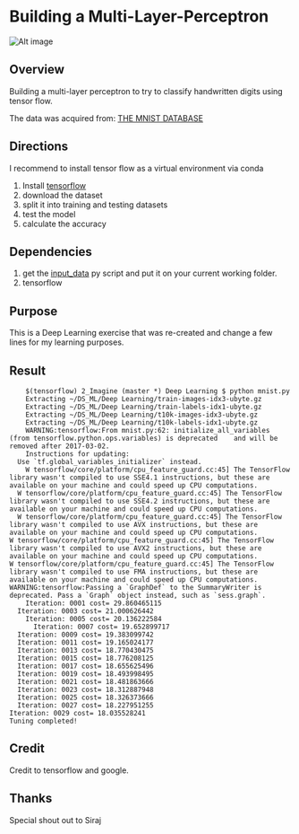 # Building a Multi-Layer-Perceptron

![Alt image](https://github.com/PauloRlopez/DL-Multi-Layer-Perceptron-Handwritten-Character-Image-Classifier/blob/master/mnist.png)

## Overview 

Building a multi-layer perceptron to try to classify handwritten digits using tensor flow.

The data was acquired from: [THE MNIST DATABASE](http://yann.lecun.com/exdb/mnist/)

## Directions

I recommend to install tensor flow as a virtual environment via conda 
1. Install [tensorflow](https://www.tensorflow.org/install/)  
2. download the dataset
3. split it into training and testing datasets
4. test the model
5. calculate the accuracy 

## Dependencies 

1. get the [input_data](https://github.com/tensorflow/tensorflow/blob/master/tensorflow/examples/tutorials/mnist/input_data.py) py script and put it on your current working folder.
2. tensorflow 

## Purpose 

This is a Deep Learning exercise that was re-created and change a few lines for my learning purposes.  

## Result

        $(tensorflow) 2_Imagine (master *) Deep Learning $ python mnist.py
        Extracting ~/DS_ML/Deep Learning/train-images-idx3-ubyte.gz
        Extracting ~/DS_ML/Deep Learning/train-labels-idx1-ubyte.gz
        Extracting ~/DS_ML/Deep Learning/t10k-images-idx3-ubyte.gz
        Extracting ~/DS_ML/Deep Learning/t10k-labels-idx1-ubyte.gz
        WARNING:tensorflow:From mnist.py:62: initialize_all_variables (from tensorflow.python.ops.variables) is deprecated    and will be removed after 2017-03-02.
        Instructions for updating:
      Use `tf.global_variables_initializer` instead.
        W tensorflow/core/platform/cpu_feature_guard.cc:45] The TensorFlow library wasn't compiled to use SSE4.1 instructions, but these are available on your machine and could speed up CPU computations.
      W tensorflow/core/platform/cpu_feature_guard.cc:45] The TensorFlow library wasn't compiled to use SSE4.2 instructions, but these are available on your machine and could speed up CPU computations.
      W tensorflow/core/platform/cpu_feature_guard.cc:45] The TensorFlow library wasn't compiled to use AVX instructions, but these are available on your machine and could speed up CPU computations.
    W tensorflow/core/platform/cpu_feature_guard.cc:45] The TensorFlow library wasn't compiled to use AVX2 instructions, but these are available on your machine and could speed up CPU computations.
    W tensorflow/core/platform/cpu_feature_guard.cc:45] The TensorFlow library wasn't compiled to use FMA instructions, but these are available on your machine and could speed up CPU computations.
    WARNING:tensorflow:Passing a `GraphDef` to the SummaryWriter is deprecated. Pass a `Graph` object instead, such as `sess.graph`.
        Iteration: 0001 cost= 29.860465115
      Iteration: 0003 cost= 21.000626442
        Iteration: 0005 cost= 20.136222584
          Iteration: 0007 cost= 19.652899717
      Iteration: 0009 cost= 19.383099742
      Iteration: 0011 cost= 19.165024177
      Iteration: 0013 cost= 18.770430475
      Iteration: 0015 cost= 18.776208125
      Iteration: 0017 cost= 18.655625496
      Iteration: 0019 cost= 18.493998495
      Iteration: 0021 cost= 18.481863666
      Iteration: 0023 cost= 18.312887948
      Iteration: 0025 cost= 18.326373666
      Iteration: 0027 cost= 18.227951255
    Iteration: 0029 cost= 18.035528241
    Tuning completed!


## Credit

Credit to tensorflow and google.

## Thanks

Special shout out to Siraj

